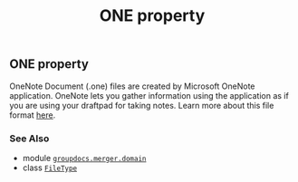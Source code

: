 ﻿---
title: ONE property
second_title: GroupDocs.Merger for Python via .NET API References
description: 
type: docs
url: /python-net/groupdocs.merger.domain/filetype/one/
is_root: false
weight: 340
---

## ONE property


OneNote Document (.one) files are created by Microsoft OneNote application. OneNote lets you gather information using the application as if you are using your draftpad for taking notes.
Learn more about this file format [here](https://docs.fileformat.com/note-taking/one).

### See Also
* module [`groupdocs.merger.domain`](../../)
* class [`FileType`](/merger/python-net/groupdocs.merger.domain/filetype)
